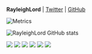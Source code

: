 **RayleighLord** | [Twitter](https://twitter.com/RayleighLord) | [GitHub](https://github.com/RayleighLord)

![Metrics](https://metrics.lecoq.io/RayleighLord?template=classic&repositories.forks=true&base.activity=0&base.community=0&base.repositories=0&isocalendar=1&introduction=1&achievements=1&isocalendar.duration=half-year&introduction.title=true&achievements.threshold=C&achievements.secrets=true&achievements.display=compact&achievements.limit=10&config.timezone=Europe%2FBerlin&config.display=large)

![RayleighLord GitHub stats](https://github-readme-stats.vercel.app/api?username=RayleighLord&show_icons=true&hide=["issues"])

![](https://img.shields.io/badge/Code-Julia-informational?style=flat&logo=julia&logoColor=white&color=228be6)
![](https://img.shields.io/badge/Code-Python-informational?style=flat&logo=python&logoColor=white&color=228be6)
![](https://img.shields.io/badge/Code-Fortran-informational?style=flat&logo=fortran&logoColor=white&color=228be6)
![](https://img.shields.io/badge/Code-JavaScript-informational?style=flat&logo=javascript&logoColor=white&color=228be6)
![](https://img.shields.io/badge/Code-C++-informational?style=flat&logo=cplusplus&logoColor=white&color=228be6)
![](https://img.shields.io/badge/Code-LaTeX-informational?style=flat&logo=LaTeX&logoColor=white&color=228be6) 
